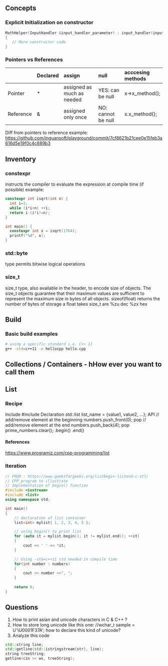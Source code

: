 ## Concepts
### Explicit Initialization on constructor
```cpp
MathHelper(InputHandler &input_handler_parameter) : input_handler(input_handler_parameter)
{
   // More constructor code
}
```
### Pointers vs References
|           | Declared | assign                     | null               | acccesing methods |
|:----------|:---------|:---------------------------|:-------------------|:------------------|
| Pointer   | *        | assigned as much as needed | YES: can be null   | x->x_method();    |
| Reference | &        | assigned only once         | NO: cannot be null | x.x_method();     |

Diff from pointers to reference example:
https://github.com/inguansoft/playground/commit/7cf8621b21cee0e15feb3a616d5e19f0c4c689b3

## Inventory
### constexpr
instructs the compiler to evaluate the expression at compile time (if possible)
example:
```cpp
constexpr int isqrt(int n) {
  int i=1;
  while (i*i<n) ++i;
  return i-(i*i!=n);
}

int main() {
  constexpr int x = isqrt(1764);
  printf("%d", x);
}
````

### std::byte 
type permits bitwise logical operations

### size_t
size_t type, also available in the <cstddef> header, to encode size of objects. 
The size_t objects guarantee that their maximum values are sufficient to represent 
the maximum size in bytes of all objects. 
sizeof(float) returns the number of bytes of storage a float takes
size_t are %zu dec %zx hex

## Build
### Basic build examples
```bash
# using a specific standard i.e. C++ 11
g++ -std=c++11 -o hellocpp hello.cpp
```

## Collections / Containers - hHow ever you want to call them

## List

### Recipe
Include
#include<list>
Declaration
std::list<Type> list_name = {value1, value2, ...};
API
// add/remove element at the beginning
numbers.push_front(0); pop
    // add/remove element at the end
    numbers.push_back(4); pop
prime_numbers.clear();
.begin()
.end()

#### References
https://www.programiz.com/cpp-programming/list

### Iteration
```c++
// FROM : https://www.geeksforgeeks.org/listbegin-listend-c-stl/
// CPP program to illustrate
// Implementation of begin() function
#include <iostream>
#include <list>
using namespace std;

int main()
{
    // declaration of list container
    list<int> mylist{ 1, 2, 3, 4, 5 };

    // using begin() to print list
    for (auto it = mylist.begin(); it != mylist.end(); ++it)
    {
        cout << ' ' << *it;
    }

    // Using -std=c++11 std needed in compile time 
    for(int number : numbers) 
    {
        cout << number <<", ";
    }
    
    return 0;
}
```

## Questions

1.  How to print asian and unicode characters in C & C++ ?
2. How to store long unicode like this one: //wchar_t sample = U'\U0001F37A';  how to declare this kind of unicode?
3. Analyze this code
```cpp
std::string line;
std::getline(std::istringstream{str}, line);
string treeString;
getline(cin >> ws, treeString);
```
